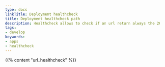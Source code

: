 ```yaml
---
type: docs
linkTitle: Deployment healthcheck
title: Deployment healthcheck path
description: Healthcheck allows to check if an url return always the 200 code
tags:
- develop
keywords:
- apps
- healthcheck
---
```


{{% content "url_healthcheck" %}}

